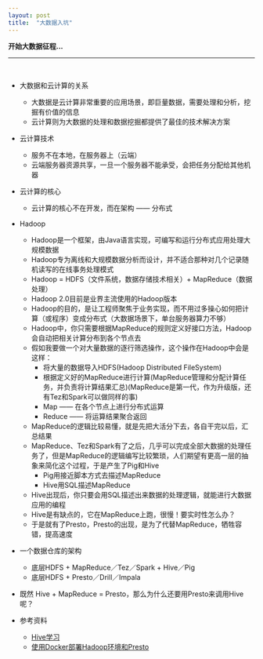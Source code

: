 ```yaml
---
layout: post
title:  "大数据入坑" 
---
```


**开始大数据征程...**

---
<br />

 - 大数据和云计算的关系
   - 大数据是云计算非常重要的应用场景，即巨量数据，需要处理和分析，挖掘有价值的信息
   - 云计算则为大数据的处理和数据挖掘都提供了最佳的技术解决方案
 - 云计算技术
   - 服务不在本地，在服务器上（云端）
   - 云端服务器资源共享，一旦一个服务器不能承受，会把任务分配给其他机器
 - 云计算的核心
   - 云计算的核心不在开发，而在架构 —— 分布式


 - Hadoop
   - Hadoop是一个框架，由Java语言实现，可编写和运行分布式应用处理大规模数据
   - Hadoop专为离线和大规模数据分析而设计，并不适合那种对几个记录随机读写的在线事务处理模式
   - Hadoop = HDFS（文件系统，数据存储技术相关）+ MapReduce（数据处理）
   - Hadoop 2.0目前是业界主流使用的Hadoop版本
   - Hadoop的目的，是让工程师聚焦于业务实现，而不用过多操心如何把计算（或程序）变成分布式（大数据场景下，单台服务器算力不够）
   - Hadoop中，你只需要根据MapReduce的规则定义好接口方法，Hadoop会自动把相关计算分布到各个节点去
   - 假如我要做一个对大量数据的逐行筛选操作，这个操作在Hadoop中会是这样：
     - 将大量的数据导入HDFS(Hadoop Distributed FileSystem)
     - 根据定义好的MapReduce进行计算(MapReduce管理和分配计算任务，并负责将计算结果汇总)(MapReduce是第一代，作为升级版，还有Tez和Spark可以做同样的事)
     - Map —— 在各个节点上进行分布式运算
     - Reduce —— 将运算结果聚合返回
   - MapReduce的逻辑比较易懂，就是先把大活分下去，各自干完以后，汇总结果
   - MapReduce、Tez和Spark有了之后，几乎可以完成全部大数据的处理任务了，但是MapReduce的逻辑编写比较繁琐，人们期望有更高一层的抽象来简化这个过程，于是产生了Pig和Hive
     - Pig用接近脚本方式去描述MapReduce
     - Hive用SQL描述MapReduce
   - Hive出现后，你只要会用SQL描述出来数据的处理逻辑，就能进行大数据应用的编程
   - Hive是有缺点的，它在MapReduce上跑，很慢！要实时性怎么办？
   - 于是就有了Presto，Presto的出现，是为了代替MapReduce，牺牲容错，提高速度
   

 - 一个数据仓库的架构
     - 底层HDFS + MapReduce／Tez／Spark + Hive／Pig
     - 底层HDFS + Presto／Drill／Impala

 - 既然 Hive + MapReduce = Presto，那么为什么还要用Presto来调用Hive呢？

 - 参考资料
   - [Hive学习](https://www.cnblogs.com/netuml/p/7841387.html)
   - [使用Docker部署Hadoop环境和Presto](https://www.cnblogs.com/liujinhong/p/8795387.html)

